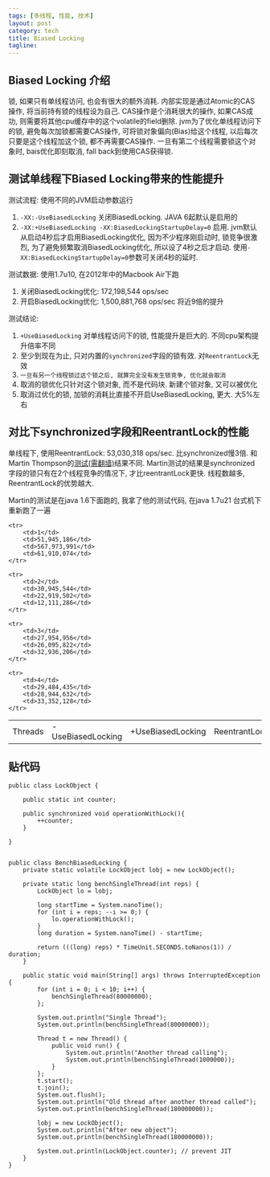 ```yaml
---
tags: [多线程, 性能, 技术]
layout: post
category: tech
title: Biased Locking
tagline: 
---
```


Biased Locking 介绍
----

锁, 如果只有单线程访问, 也会有很大的额外消耗. 内部实现是通过Atomic的CAS操作, 将当前持有锁的线程设为自己. CAS操作是个消耗很大的操作, 如果CAS成功, 则需要将其他cpu缓存中的这个volatile的field删除. jvm为了优化单线程访问下的锁, 避免每次加锁都需要CAS操作, 可将锁对象偏向(Bias)给这个线程, 以后每次只要是这个线程加这个锁, 都不再需要CAS操作. 一旦有第二个线程需要锁这个对象时, bais优化即刻取消, fall back到使用CAS获得锁.

测试单线程下Biased Locking带来的性能提升
----

测试流程: 使用不同的JVM启动参数运行

1. `-XX:-UseBiasedLocking` 关闭BiasedLocking. JAVA 6起默认是启用的
2. `-XX:+UseBiasedLocking -XX:BiasedLockingStartupDelay=0` 启用. jvm默认从启动4秒后才启用BiasedLocking优化, 因为不少程序刚启动时, 锁竞争很激烈, 为了避免频繁取消BiasedLocking优化, 所以设了4秒之后才启动. 使用`-XX:BiasedLockingStartupDelay=0`参数可关闭4秒的延时.

测试数据: 使用1.7u10, 在2012年中的Macbook Air下跑

1. 关闭BiasedLocking优化: 172,198,544 ops/sec
2. 开启BiasedLocking优化: 1,500,881,768 ops/sec 将近9倍的提升

测试结论:

1. `+UseBiasedLocking` 对单线程访问下的锁, 性能提升是巨大的. 不同cpu架构提升倍率不同
2. 至少到现在为止, 只对内置的`synchronized`字段的锁有效. 对`ReentrantLock`无效
3. `一旦有另一个线程锁过这个锁之后, 就算完全没有发生锁竞争, 优化就会取消`
4. 取消的锁优化只针对这个锁对象, 而不是代码块. 新建个锁对象, 又可以被优化
5. 取消过优化的锁, 加锁的消耗比直接不开启UseBiasedLocking, 更大. 大5%左右

对比下synchronized字段和ReentrantLock的性能
----

单线程下, 使用ReentrantLock: 53,030,318 ops/sec. 比synchronized慢3倍. 和Martin Thompson的[测试(需翻墙)](http://mechanical-sympathy.blogspot.com/2011/11/biased-locking-osr-and-benchmarking-fun.html)结果不同. Martin测试的结果是synchronized字段的锁只有在2个线程竞争的情况下, 才比reentrantLock更快. 线程数越多, ReentrantLock的优势越大.

Martin的测试是在java 1.6下面跑的, 我拿了他的测试代码, 在java 1.7u21 台式机下重新跑了一遍


<table>
    <tr>
        <td>Threads</td>
        <td>-UseBiasedLocking</td>
        <td>+UseBiasedLocking</td>
        <td>ReentrantLock</td>
    </tr>

    <tr>
        <td>1</td>
        <td>51,945,186</td>
        <td>567,973,991</td>
        <td>61,910,074</td>
    </tr>

    <tr>
        <td>2</td>
        <td>30,945,544</td>
        <td>22,919,502</td>
        <td>12,111,286</td>
    </tr>

    <tr>
        <td>3</td>
        <td>27,954,956</td>
        <td>26,095,822</td>
        <td>32,936,206</td>
    </tr>

    <tr>
        <td>4</td>
        <td>29,484,435</td>
        <td>28,944,632</td>
        <td>33,352,128</td>
    </tr>
</table>



贴代码
---


    public class LockObject {

        public static int counter;
        
        public synchronized void operationWithLock(){
            ++counter;
        }
        
    }


    public class BenchBiasedLocking {
        private static volatile LockObject lobj = new LockObject();

        private static long benchSingleThread(int reps) {
            LockObject lo = lobj;

            long startTime = System.nanoTime();
            for (int i = reps; --i >= 0;) {
                lo.operationWithLock();
            }
            long duration = System.nanoTime() - startTime;
            
            return (((long) reps) * TimeUnit.SECONDS.toNanos(1)) / duration;
        }

        public static void main(String[] args) throws InterruptedException {
            for (int i = 0; i < 10; i++) {
                benchSingleThread(80000000);
            };
            
            System.out.println("Single Thread");
            System.out.println(benchSingleThread(80000000));
            
            Thread t = new Thread() {
                public void run() {
                    System.out.println("Another thread calling");
                    System.out.println(benchSingleThread(1000000));
                }
            };
            t.start();
            t.join();
            System.out.flush();
            System.out.println("Old thread after another thread called");
            System.out.println(benchSingleThread(180000000));

            lobj = new LockObject();
            System.out.println("After new object");
            System.out.println(benchSingleThread(180000000));

            System.out.println(LockObject.counter); // prevent JIT
        }
    }

